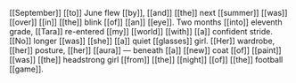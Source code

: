 [[September]] [[to]] June flew [[by]], [[and]] [[the]] next [[summer]] [[was]] [[over]] [[in]] [[the]] blink [[of]] [[an]] [[eye]]. Two months [[into]] eleventh grade, [[Tara]] re-entered [[my]] [[world]] [[with]] [[a]] confident stride. [[No]] longer [[was]] [[she]] [[a]] quiet [[glasses]] girl. [[Her]] wardrobe, [[her]] posture, [[her]] [[aura]] — beneath [[a]] [[new]] coat [[of]] [[paint]] [[was]] [[the]] headstrong girl [[from]] [[the]] [[night]] [[of]] [[the]] football [[game]]. 